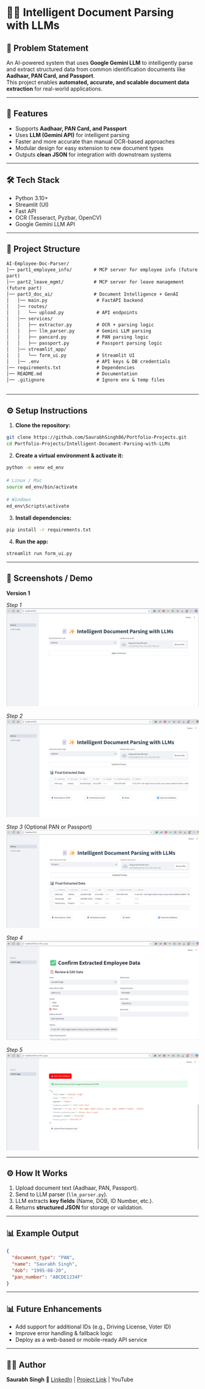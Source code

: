 # 📄✨ Intelligent Document Parsing with LLMs

## 📝 Problem Statement

An AI-powered system that uses **Google Gemini LLM** to intelligently parse and extract structured data from common identification documents like **Aadhaar, PAN Card, and Passport**.  
This project enables **automated, accurate, and scalable document data extraction** for real-world applications.

---

## 🚀 Features

- Supports **Aadhaar, PAN Card, and Passport**
- Uses **LLM (Gemini API)** for intelligent parsing
- Faster and more accurate than manual OCR-based approaches
- Modular design for easy extension to new document types
- Outputs **clean JSON** for integration with downstream systems

---

## 🛠️ Tech Stack

- Python 3.10+
- Streamlit (UI)
- Fast API
- OCR (Tesseract, Pyzbar, OpenCV)
- Google Gemini LLM API

---

## 📂 Project Structure

```
AI-Employee-Doc-Parser/
│── part1_employee_info/        # MCP server for employee info (future part)
│── part2_leave_mgmt/           # MCP server for leave management (future part)
│── part3_doc_ai/               # Document Intelligence + GenAI
│   │── main.py                  # FastAPI backend
│   │── routes/
│   │   └── upload.py            # API endpoints
│   │── services/
│   │   ├── extractor.py         # OCR + parsing logic
│   │   ├── llm_parser.py        # Gemini LLM parsing
│   │   ├── pancard.py           # PAN parsing logic
│   │   ├── passport.py          # Passport parsing logic
│   │── streamlit_app/
│   │   └── form_ui.py           # Streamlit UI
│   │── .env                     # API keys & DB credentials
│── requirements.txt             # Dependencies
│── README.md                    # Documentation
│── .gitignore                   # Ignore env & temp files


```

---

## ⚙️ Setup Instructions

1. **Clone the repository:**

```bash
git clone https://github.com/SaurabhSingh86/Portfolio-Projects.git
cd Portfolio-Projects/Intelligent-Document-Parsing-with-LLMs
```

2. **Create a virtual environment & activate it:**

```bash
python -m venv ed_env

# Linux / Mac
source ed_env/bin/activate

# Windows
ed_env\Scripts\activate

```

3. **Install dependencies:**

```bash
pip install -r requirements.txt
```

4. **Run the app:**

```bash
streamlit run form_ui.py
```

---

## 📸 Screenshots / Demo

**Version 1**

_Step 1_
![alt text](<UI-Images/UI Home.png>)

_Step 2_
![alt text](<UI-Images\Upload Aadhar.png>)

_Step 3_ (Optional PAN or Passport)
![alt text](<UI-Images/Upload Passport.png>)

_Step 4_
![alt text](<UI-Images/Save Into Database.png>)

_Step 5_
![alt text](<UI-Images/Confirm Save Into Database.png>)

---

## ⚙️ How It Works

1. Upload document text (Aadhaar, PAN, Passport).
2. Send to LLM parser (`llm_parser.py`).
3. LLM extracts **key fields** (Name, DOB, ID Number, etc.).
4. Returns **structured JSON** for storage or validation.

---

## 📊 Example Output

```json
{
  "document_type": "PAN",
  "name": "Saurabh Singh",
  "dob": "1995-08-20",
  "pan_number": "ABCDE1234F"
}
```

---

## 📊 Future Enhancements

- Add support for additional IDs (e.g., Driving License, Voter ID)
- Improve error handling & fallback logic
- Deploy as a web-based or mobile-ready API service

---

## 👨‍💻 Author

**Saurabh Singh**
🔗 [LinkedIn](https://www.linkedin.com/in/saurabh-singh-621388182/) |
[Project Link](https://github.com/SaurabhSingh86) |
YouTube

```

```
